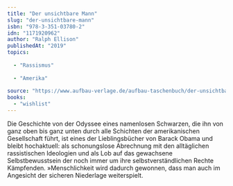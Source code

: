 ```yaml
---
title: "Der unsichtbare Mann"
slug: "der-unsichtbare-mann"
isbn: "978-3-351-03780-2"
idn: "1171920962"
author: "Ralph Ellison"
publishedAt: "2019"
topics:
  
  - "Rassismus"
    
  - "Amerika"
    
source: "https://www.aufbau-verlage.de/aufbau-taschenbuch/der-unsichtbare-mann/978-3-7466-3822-5"
books: 
  - "wishlist"
---
```

Die Geschichte von der Odyssee eines namenlosen Schwarzen, die ihn von ganz 
oben bis ganz unten durch alle Schichten der amerikanischen Gesellschaft 
führt, ist eines der Lieblingsbücher von Barack Obama und bleibt hochaktuell: 
als schonungslose Abrechnung mit den alltäglichen rassistischen Ideologien und 
als Lob auf das gewachsene Selbstbewusstsein der noch immer um ihre 
selbstverständlichen Rechte Kämpfenden. »Menschlichkeit wird dadurch gewonnen, 
dass man auch im Angesicht der sicheren Niederlage weiterspielt.